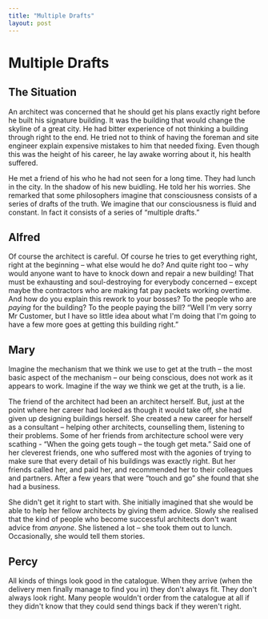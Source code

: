 ```yaml
---
title: "Multiple Drafts"
layout: post 
---
```


# Multiple Drafts

## The Situation
An architect was concerned that he should get his plans exactly right before he built his signature building.  It was the building that would change the skyline of a great city.  He had bitter experience of not thinking a building through right to the end. He tried not to think of having the foreman and site engineer explain expensive mistakes to him that needed fixing. Even though this was the height of his career, he lay awake worring about it, his health suffered.

He met a friend of his who he had not seen for a long time. They had lunch in the city.  In the shadow of his new buidling. He told her his worries. She remarked that some philosophers imagine that consciousness consists of a series of drafts of the truth. We imagine that our consciousness is fluid and constant. In fact it consists of a series of “multiple drafts.”

## Alfred
Of course the architect is careful. Of course he tries to get everything right, right at the beginning – what else would he do? And quite right too – why would anyone want to have to knock down and repair a new building! That must be exhausting and soul-destroying for everybody concerned – except maybe the contractors who are making fat pay packets working overtime.  And how do you explain this rework to your bosses? To the people who are *paying* for the building? To the people paying the bill? “Well I'm very sorry Mr Customer, but I have so little idea about what I'm doing that I'm going to have a few more goes at getting this building right.”

## Mary
Imagine the mechanism that we think we use to get at the truth – the most basic aspect of the mechanism – our being conscious, does not work as it appears to work. Imagine if the way we think we get at the truth, is a lie.

The friend of the architect had been an architect herself. But, just at the point where her career had looked as though it would take off, she had given up designing buildings herself.  She created a new career for herself as a consultant – helping other architects, counselling them, listening to their problems. Some of her friends from architecture school were very scathing - “When the going gets tough – the tough get meta.” Said one of her cleverest friends, one who suffered most with the agonies of trying to make sure that every detail of his buildings was exactly right. But her friends called her, and paid her, and recommended her to their colleagues and partners.  After a few years that were “touch and go” she found that she had a business.

She didn't get it right to start with.  She initially imagined that she would be able to help her fellow architects by giving them advice. Slowly she realised that the kind of people who become successful architects don't want advice from *anyone*.  She listened a lot – she took them out to lunch.  Occasionally, she would tell them stories.

## Percy
All kinds of things look good in the catalogue. When they arrive (when the delivery men finally manage to find you in) they don't always fit.  They don't always look right.  Many people wouldn't order from the catalogue at all if they didn't know that they could send things back if they weren't right.
